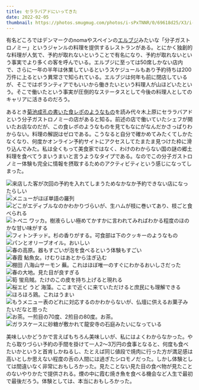 ```yaml
---
title: セララバアドにいってきた
date: 2022-02-05
thumbnail: https://photos.smugmug.com/photos/i-sPxTNNR/0/69618d25/X3/i-sPxTNNR-X3.jpg
---
```


有名どころではデンマークのnomaやスペインの[エルブジ](https://ja.wikipedia.org/wiki/%E3%82%A8%E3%83%AB%E3%83%BB%E3%83%96%E3%82%B8)みたいな「分子ガストロノミー」というジャンルの料理を提供するレストランがある。とにかく独創的な料理が人気で、予約が取れないということで有名になり、予約が取れないという事実でより多くの客を呼んでいる。エルブジに至っては50席しかない店内で、さらに一年の半年は休業しているというスケジュールもあり予約待ちは200万件に上るという異常さで知られている。エルブジは何年も前に閉店しているが、そこではボランティアでもいいから働きたいという料理人が山ほどいたという。そこで働いたという事実が圧倒的なステータスとして今後の料理人としてのキャリアに活きるのだろう。

あるとき[菊池成孔の書いた食レポのようなもの](https://fika.cinra.net/article/201709-kikuchinaruyoshi)を読み代々木上原にセララバアドという分子ガストロノミーの店があると知る。前述の店で働いていたシェフが開いたお店なのだが、この食レポのようなものを見てもなにがなんだかさっぱりわからない。料理の解説はゼロである。こうなると自分で確かめてみたくてしかたなくなり、何度かオンライン予約サイトにアクセスしてたまたま見つけた枠に滑り込んでみた。私は全くもって美食家ではなく、わけのわからない国の謎の郷土料理を食べてうまいうまいと言うようなタイプである。なのでこの分子ガストロノミー体験も完全に情報を摂取するためのアクティビティという感じになってしまった。

![来店した客が次回の予約を入れてしまうためなかなか予約できない店になったらしい](https://photos.smugmug.com/photos/i-TvvQjWB/0/ee1f8e2c/X3/i-TvvQjWB-X3.jpg)
![メニューがほぼ単語の羅列](https://photos.smugmug.com/photos/i-dKXpwZ3/0/e1a159f1/X3/i-dKXpwZ3-X3.jpg)
![どこがエディブルなのかわかりづらいが、生ハムが枝に巻いてあり、枝ごと食べられる](https://photos.smugmug.com/photos/i-sPxTNNR/0/69618d25/X3/i-sPxTNNR-X3.jpg)
![トペニ ワッカ。樹液らしい極めてかすかに言われてみればわかる程度のほのかな甘い味がする](https://photos.smugmug.com/photos/i-hSkq8mH/0/1b1023a7/X3/i-hSkq8mH-X3.jpg)
![フィトンチッド。杉の香りがする。可食部は下のクッキーのようなもの](https://photos.smugmug.com/photos/i-KCf3xtW/0/0f50b340/X3/i-KCf3xtW-X3.jpg)
![パンとオリーブオイル。おいしい](https://photos.smugmug.com/photos/i-BCvH4RM/0/64158e8f/X3/i-BCvH4RM-X3.jpg)
![春の高原。器もすごいが泡を食べるという体験もすごい](https://photos.smugmug.com/photos/i-tB7LFNz/0/8024da52/X3/i-tB7LFNz-X3.jpg)
![春霞 鮎魚女。けむりはあとから注ぎ込む](https://photos.smugmug.com/photos/i-9BQ2w94/0/d516336c/X3/i-9BQ2w94-X3.jpg)
![棚田 八海山サーモン 蕪。これはほぼ唯一のすぐにわかるおいしさだった](https://photos.smugmug.com/photos/i-QmtXx54/0/2d58193c/X3/i-QmtXx54-X3.jpg)
![春の大地。見た目が良すぎる](https://photos.smugmug.com/photos/i-cb94q6G/0/66edb5a0/X3/i-cb94q6G-X3.jpg)
![筍 蛍烏賊。たけのこの皮を持ち上げると現れる](https://photos.smugmug.com/photos/i-CT6gPBW/0/14219bfd/X3/i-CT6gPBW-X3.jpg)
![桜エビ うど 海藻。ここまで近くに来ていただけると庶民にも理解できる](https://photos.smugmug.com/photos/i-bqqnr2g/0/dde3adca/X3/i-bqqnr2g-X3.jpg)
![ほろほろ鶏。これはうまい](https://photos.smugmug.com/photos/i-dRF4B9C/0/a3ef71c2/X3/i-dRF4B9C-X3.jpg)
![もうメニュー表のどれに対応するのかわからないが、仏壇に供えるお菓子みたいだなと思った](https://photos.smugmug.com/photos/i-s2BFKGb/0/0f4a0438/X3/i-s2BFKGb-X3.jpg)
![お茶。一煎目の70度、2煎目の80度。お茶。](https://photos.smugmug.com/photos/i-v4cWvN6/0/7c169a4c/X3/i-v4cWvN6-X3.jpg)
![ガラスケースに砂糖が敷かれて龍安寺の石庭みたいになっている](https://photos.smugmug.com/photos/i-ZhwQc6F/0/1b740f14/X3/i-ZhwQc6F-X3.jpg)

美味しいかどうかで言えばもちろん美味しいが、私にはよくわからなかった。やたら取りづらい予約の手間を掛けて一人2〜3万円の食事となると、何度も食べたいかというと首肯しかねるし、たとえば同じ値段で焼肉に行った方が満足感は高いとしか思えない程度の舌の人間には過ぎたシロモノだった。しかし体験としては間違いなく非常におもしろかった。見たことない見た目の食べ物が見たことのないやりかたで提供される。煙の中に霞む焼き魚を食べる機会など人生で最初で最後だろう。体験としては、本当におもしろかった。
